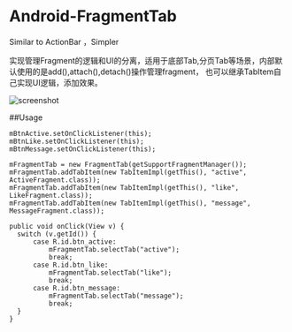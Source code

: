 Android-FragmentTab
===================

Similar to ActionBar ，Simpler

实现管理Fragment的逻辑和UI的分离，适用于底部Tab,分页Tab等场景，内部默认使用的是add(),attach(),detach()操作管理fragment，
也可以继承TabItem自己实现UI逻辑，添加效果。

![screenshot](https://github.com/LinkYan/Android-FragmentTab/blob/master/device-2013-06-06-105042.png)

##Usage

```  
mBtnActive.setOnClickListener(this);
mBtnLike.setOnClickListener(this);
mBtnMessage.setOnClickListener(this);

mFragmentTab = new FragmentTab(getSupportFragmentManager());
mFragmentTab.addTabItem(new TabItemImpl(getThis(), "active", ActiveFragment.class));
mFragmentTab.addTabItem(new TabItemImpl(getThis(), "like", LikeFragment.class));
mFragmentTab.addTabItem(new TabItemImpl(getThis(), "message", MessageFragment.class));
```

```
public void onClick(View v) {
  switch (v.getId()) {
      case R.id.btn_active:
          mFragmentTab.selectTab("active");
          break;
      case R.id.btn_like:
          mFragmentTab.selectTab("like");
          break;
      case R.id.btn_message:
          mFragmentTab.selectTab("message");
          break;
  }
}
```
